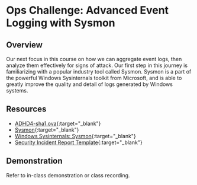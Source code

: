 # Ops Challenge: Advanced Event Logging with Sysmon 

## Overview

Our next focus in this course on how we can aggregate event logs, then analyze them effectively for signs of attack. Our first step in this journey is familiarizing with a popular industry tool called Sysmon. Sysmon is a part of the powerful Windows Sysinternals toolkit from Microsoft, and is able to greatly improve the quality and detail of logs generated by Windows systems.

## Resources

- [ADHD4-sha1.ova](https://adhdhost.s3.amazonaws.com/ADHD4/ADHD4-sha1.ova){:target="_blank"}
- [Sysmon](https://github.com/SwiftOnSecurity/sysmon-config/blob/master/sysmonconfig-export.xml){:target="_blank"}
- [Windows Sysinternals: Sysmon](https://docs.microsoft.com/en-us/sysinternals/downloads/sysmon){:target="_blank"}
- [Security Incident Report Template](https://docs.google.com/document/d/124oPC60caOzm1Lqx0clZydpqwPCjBK3rffLXZ6Pu3jU/edit){:target="_blank"}

## Demonstration

Refer to in-class demonstration or class recording.
